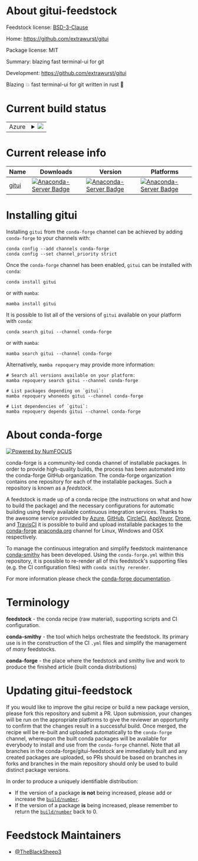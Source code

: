 About gitui-feedstock
=====================

Feedstock license: [BSD-3-Clause](https://github.com/conda-forge/gitui-feedstock/blob/main/LICENSE.txt)

Home: https://github.com/extrawurst/gitui

Package license: MIT

Summary: blazing fast terminal-ui for git

Development: https://github.com/extrawurst/gitui

Blazing 💥 fast terminal-ui for git written in rust 🦀

Current build status
====================


<table>
    
  <tr>
    <td>Azure</td>
    <td>
      <details>
        <summary>
          <a href="https://dev.azure.com/conda-forge/feedstock-builds/_build/latest?definitionId=20030&branchName=main">
            <img src="https://dev.azure.com/conda-forge/feedstock-builds/_apis/build/status/gitui-feedstock?branchName=main">
          </a>
        </summary>
        <table>
          <thead><tr><th>Variant</th><th>Status</th></tr></thead>
          <tbody><tr>
              <td>linux_64</td>
              <td>
                <a href="https://dev.azure.com/conda-forge/feedstock-builds/_build/latest?definitionId=20030&branchName=main">
                  <img src="https://dev.azure.com/conda-forge/feedstock-builds/_apis/build/status/gitui-feedstock?branchName=main&jobName=linux&configuration=linux%20linux_64_" alt="variant">
                </a>
              </td>
            </tr><tr>
              <td>osx_64</td>
              <td>
                <a href="https://dev.azure.com/conda-forge/feedstock-builds/_build/latest?definitionId=20030&branchName=main">
                  <img src="https://dev.azure.com/conda-forge/feedstock-builds/_apis/build/status/gitui-feedstock?branchName=main&jobName=osx&configuration=osx%20osx_64_" alt="variant">
                </a>
              </td>
            </tr><tr>
              <td>win_64</td>
              <td>
                <a href="https://dev.azure.com/conda-forge/feedstock-builds/_build/latest?definitionId=20030&branchName=main">
                  <img src="https://dev.azure.com/conda-forge/feedstock-builds/_apis/build/status/gitui-feedstock?branchName=main&jobName=win&configuration=win%20win_64_" alt="variant">
                </a>
              </td>
            </tr>
          </tbody>
        </table>
      </details>
    </td>
  </tr>
</table>

Current release info
====================

| Name | Downloads | Version | Platforms |
| --- | --- | --- | --- |
| [gitui](https://anaconda.org/conda-forge/gitui) | [![Anaconda-Server Badge](https://anaconda.org/conda-forge/gitui/badges/downloads.svg)](https://anaconda.org/conda-forge/gitui) | [![Anaconda-Server Badge](https://anaconda.org/conda-forge/gitui/badges/version.svg)](https://anaconda.org/conda-forge/gitui) | [![Anaconda-Server Badge](https://anaconda.org/conda-forge/gitui/badges/platforms.svg)](https://anaconda.org/conda-forge/gitui) |

Installing gitui
================

Installing `gitui` from the `conda-forge` channel can be achieved by adding `conda-forge` to your channels with:

```
conda config --add channels conda-forge
conda config --set channel_priority strict
```

Once the `conda-forge` channel has been enabled, `gitui` can be installed with `conda`:

```
conda install gitui
```

or with `mamba`:

```
mamba install gitui
```

It is possible to list all of the versions of `gitui` available on your platform with `conda`:

```
conda search gitui --channel conda-forge
```

or with `mamba`:

```
mamba search gitui --channel conda-forge
```

Alternatively, `mamba repoquery` may provide more information:

```
# Search all versions available on your platform:
mamba repoquery search gitui --channel conda-forge

# List packages depending on `gitui`:
mamba repoquery whoneeds gitui --channel conda-forge

# List dependencies of `gitui`:
mamba repoquery depends gitui --channel conda-forge
```


About conda-forge
=================

[![Powered by
NumFOCUS](https://img.shields.io/badge/powered%20by-NumFOCUS-orange.svg?style=flat&colorA=E1523D&colorB=007D8A)](https://numfocus.org)

conda-forge is a community-led conda channel of installable packages.
In order to provide high-quality builds, the process has been automated into the
conda-forge GitHub organization. The conda-forge organization contains one repository
for each of the installable packages. Such a repository is known as a *feedstock*.

A feedstock is made up of a conda recipe (the instructions on what and how to build
the package) and the necessary configurations for automatic building using freely
available continuous integration services. Thanks to the awesome service provided by
[Azure](https://azure.microsoft.com/en-us/services/devops/), [GitHub](https://github.com/),
[CircleCI](https://circleci.com/), [AppVeyor](https://www.appveyor.com/),
[Drone](https://cloud.drone.io/welcome), and [TravisCI](https://travis-ci.com/)
it is possible to build and upload installable packages to the
[conda-forge](https://anaconda.org/conda-forge) [anaconda.org](https://anaconda.org/)
channel for Linux, Windows and OSX respectively.

To manage the continuous integration and simplify feedstock maintenance
[conda-smithy](https://github.com/conda-forge/conda-smithy) has been developed.
Using the ``conda-forge.yml`` within this repository, it is possible to re-render all of
this feedstock's supporting files (e.g. the CI configuration files) with ``conda smithy rerender``.

For more information please check the [conda-forge documentation](https://conda-forge.org/docs/).

Terminology
===========

**feedstock** - the conda recipe (raw material), supporting scripts and CI configuration.

**conda-smithy** - the tool which helps orchestrate the feedstock.
                   Its primary use is in the construction of the CI ``.yml`` files
                   and simplify the management of *many* feedstocks.

**conda-forge** - the place where the feedstock and smithy live and work to
                  produce the finished article (built conda distributions)


Updating gitui-feedstock
========================

If you would like to improve the gitui recipe or build a new
package version, please fork this repository and submit a PR. Upon submission,
your changes will be run on the appropriate platforms to give the reviewer an
opportunity to confirm that the changes result in a successful build. Once
merged, the recipe will be re-built and uploaded automatically to the
`conda-forge` channel, whereupon the built conda packages will be available for
everybody to install and use from the `conda-forge` channel.
Note that all branches in the conda-forge/gitui-feedstock are
immediately built and any created packages are uploaded, so PRs should be based
on branches in forks and branches in the main repository should only be used to
build distinct package versions.

In order to produce a uniquely identifiable distribution:
 * If the version of a package **is not** being increased, please add or increase
   the [``build/number``](https://docs.conda.io/projects/conda-build/en/latest/resources/define-metadata.html#build-number-and-string).
 * If the version of a package **is** being increased, please remember to return
   the [``build/number``](https://docs.conda.io/projects/conda-build/en/latest/resources/define-metadata.html#build-number-and-string)
   back to 0.

Feedstock Maintainers
=====================

* [@TheBlackSheep3](https://github.com/TheBlackSheep3/)

